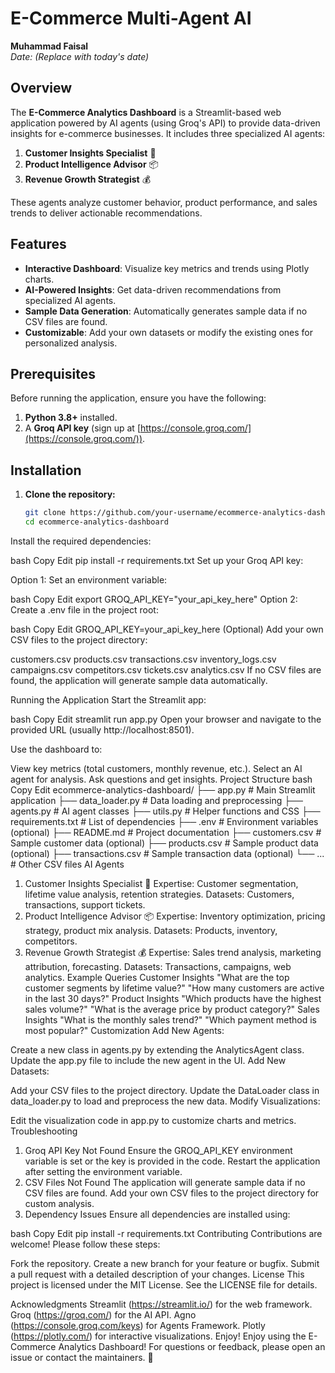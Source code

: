 # E-Commerce Multi-Agent AI

**Muhammad Faisal**  
*Date: (Replace with today's date)*

## Overview

The **E-Commerce Analytics Dashboard** is a Streamlit-based web application powered by AI agents (using Groq's API) to provide data-driven insights for e-commerce businesses. It includes three specialized AI agents:
1. **Customer Insights Specialist** 👥
2. **Product Intelligence Advisor** 📦
3. **Revenue Growth Strategist** 💰

These agents analyze customer behavior, product performance, and sales trends to deliver actionable recommendations.

## Features

- **Interactive Dashboard**: Visualize key metrics and trends using Plotly charts.
- **AI-Powered Insights**: Get data-driven recommendations from specialized AI agents.
- **Sample Data Generation**: Automatically generates sample data if no CSV files are found.
- **Customizable**: Add your own datasets or modify the existing ones for personalized analysis.

## Prerequisites

Before running the application, ensure you have the following:
1. **Python 3.8+** installed.
2. A **Groq API key** (sign up at [https://console.groq.com/](https://console.groq.com/)).

## Installation

1. **Clone the repository:**

   ```bash
   git clone https://github.com/your-username/ecommerce-analytics-dashboard.git
   cd ecommerce-analytics-dashboard
Install the required dependencies:

bash
Copy
Edit
pip install -r requirements.txt
Set up your Groq API key:

Option 1: Set an environment variable:

bash
Copy
Edit
export GROQ_API_KEY="your_api_key_here"
Option 2: Create a .env file in the project root:

bash
Copy
Edit
GROQ_API_KEY=your_api_key_here
(Optional) Add your own CSV files to the project directory:

customers.csv
products.csv
transactions.csv
inventory_logs.csv
campaigns.csv
competitors.csv
tickets.csv
analytics.csv
If no CSV files are found, the application will generate sample data automatically.

Running the Application
Start the Streamlit app:

bash
Copy
Edit
streamlit run app.py
Open your browser and navigate to the provided URL (usually http://localhost:8501).

Use the dashboard to:

View key metrics (total customers, monthly revenue, etc.).
Select an AI agent for analysis.
Ask questions and get insights.
Project Structure
bash
Copy
Edit
ecommerce-analytics-dashboard/
├── app.py                  # Main Streamlit application
├── data_loader.py          # Data loading and preprocessing
├── agents.py               # AI agent classes
├── utils.py                # Helper functions and CSS
├── requirements.txt        # List of dependencies
├── .env                    # Environment variables (optional)
├── README.md               # Project documentation
├── customers.csv           # Sample customer data (optional)
├── products.csv            # Sample product data (optional)
├── transactions.csv        # Sample transaction data (optional)
└── ...                     # Other CSV files
AI Agents
1. Customer Insights Specialist 👥
Expertise: Customer segmentation, lifetime value analysis, retention strategies.
Datasets: Customers, transactions, support tickets.
2. Product Intelligence Advisor 📦
Expertise: Inventory optimization, pricing strategy, product mix analysis.
Datasets: Products, inventory, competitors.
3. Revenue Growth Strategist 💰
Expertise: Sales trend analysis, marketing attribution, forecasting.
Datasets: Transactions, campaigns, web analytics.
Example Queries
Customer Insights
"What are the top customer segments by lifetime value?"
"How many customers are active in the last 30 days?"
Product Insights
"Which products have the highest sales volume?"
"What is the average price by product category?"
Sales Insights
"What is the monthly sales trend?"
"Which payment method is most popular?"
Customization
Add New Agents:

Create a new class in agents.py by extending the AnalyticsAgent class.
Update the app.py file to include the new agent in the UI.
Add New Datasets:

Add your CSV files to the project directory.
Update the DataLoader class in data_loader.py to load and preprocess the new data.
Modify Visualizations:

Edit the visualization code in app.py to customize charts and metrics.
Troubleshooting
1. Groq API Key Not Found
Ensure the GROQ_API_KEY environment variable is set or the key is provided in the code.
Restart the application after setting the environment variable.
2. CSV Files Not Found
The application will generate sample data if no CSV files are found.
Add your own CSV files to the project directory for custom analysis.
3. Dependency Issues
Ensure all dependencies are installed using:

bash
Copy
Edit
pip install -r requirements.txt
Contributing
Contributions are welcome! Please follow these steps:

Fork the repository.
Create a new branch for your feature or bugfix.
Submit a pull request with a detailed description of your changes.
License
This project is licensed under the MIT License. See the LICENSE file for details.

Acknowledgments
Streamlit (https://streamlit.io/) for the web framework.
Groq (https://groq.com/) for the AI API.
Agno (https://console.groq.com/keys) for Agents Framework.
Plotly (https://plotly.com/) for interactive visualizations.
Enjoy!
Enjoy using the E-Commerce Analytics Dashboard! For questions or feedback, please open an issue or contact the maintainers. 🚀
